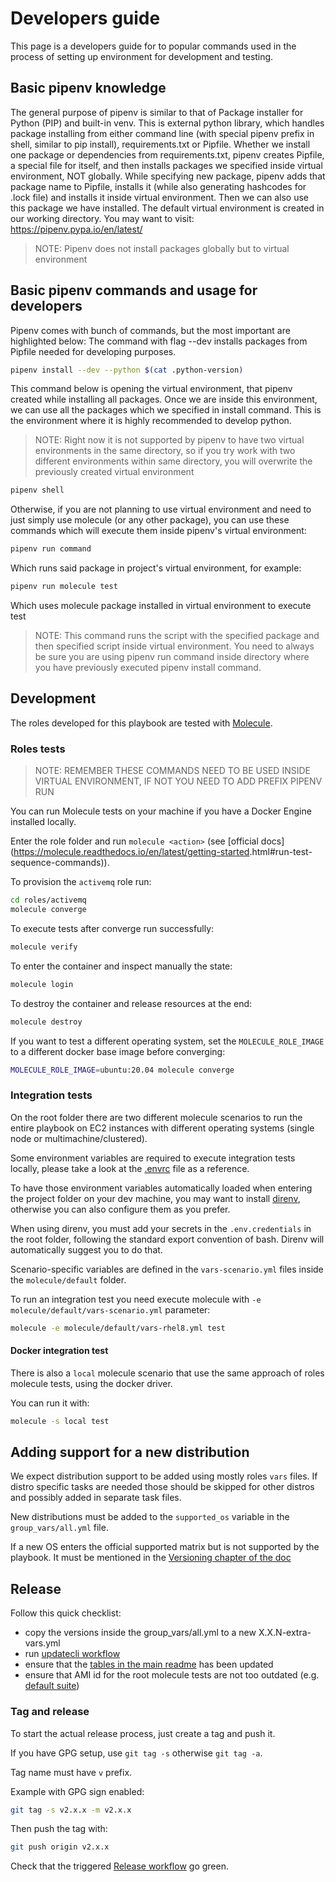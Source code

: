 # Developers guide

This page is a developers guide for to popular commands used in the process of setting up environment for development and testing.

## Basic pipenv knowledge

The general purpose of pipenv is similar to that of Package installer for Python (PIP) and built-in venv.
This is external python library, which handles package installing from either command line (with special pipenv prefix in shell, similar to pip install), requirements.txt or Pipfile.
Whether we install one package or dependencies from requirements.txt, pipenv creates Pipfile, a special file for itself,
and then installs packages we specified inside virtual environment, NOT globally.
While specifying new package, pipenv adds that package name to Pipfile, installs it (while also generating hashcodes for .lock file)
and installs it inside virtual environment. Then we can also use this package we have installed.
The default virtual environment is created in our working directory. You may want to visit: <https://pipenv.pypa.io/en/latest/>

> NOTE: Pipenv does not install packages globally but to virtual environment

## Basic pipenv commands and usage for developers

Pipenv comes with bunch of commands, but the most important are highlighted below:
The command with flag --dev installs packages from Pipfile needed for developing purposes.

```bash
pipenv install --dev --python $(cat .python-version)
```

This command below is opening the virtual environment, that pipenv created while installing all packages.
Once we are inside this environment, we can use all the packages which we specified in install command.
This is the environment where it is highly recommended to develop python.

> NOTE: Right now it is not supported by pipenv to have two virtual environments in the same directory, so if you
> try work with two different environments within same directory, you will overwrite the previously created virtual environment

```bash
pipenv shell
```

Otherwise, if you are not planning to use virtual environment and need to just simply use molecule (or any other package),
you can use these commands which will execute them inside pipenv's virtual environment:

```bash
pipenv run command
```

Which runs said package in project's virtual environment, for example:

```bash
pipenv run molecule test
```

Which uses molecule package installed in virtual environment to execute test

> NOTE: This command runs the script with the specified package and then specified script inside virtual environment.
> You need to always be sure you are using pipenv run command inside directory where you have previously executed
> pipenv install command.

## Development

The roles developed for this playbook are tested with [Molecule](https://molecule.readthedocs.io/en/latest/).

### Roles tests

> NOTE: REMEMBER THESE COMMANDS NEED TO BE USED INSIDE VIRTUAL ENVIRONMENT, IF NOT YOU NEED TO ADD PREFIX PIPENV RUN

You can run Molecule tests on your machine if you have a Docker Engine installed locally.

Enter the role folder and run `molecule <action>` (see [official docs]\(<https://molecule.readthedocs.io/en/latest/getting-started>.html#run-test-sequence-commands)).

 To provision the `activemq` role run:

```sh
cd roles/activemq
molecule converge
```

 To execute tests after converge run successfully:

```sh
molecule verify
```

 To enter the container and inspect manually the state:

```sh
molecule login
```

 To destroy the container and release resources at the end:

```sh
molecule destroy
```

 If you want to test a different operating system, set the `MOLECULE_ROLE_IMAGE` to a different docker base image before converging:

```sh
MOLECULE_ROLE_IMAGE=ubuntu:20.04 molecule converge
```

### Integration tests

On the root folder there are two different molecule scenarios to run the entire
playbook on EC2 instances with different operating systems (single node or
multimachine/clustered).

Some environment variables are required to execute integration tests locally,
please take a look at the [.envrc](/.envrc) file as a reference.

To have those environment variables automatically loaded when entering the
project folder on your dev machine, you may want to install
[direnv](https://direnv.net/), otherwise you can also configure them as you prefer.

When using direnv, you must add your secrets in the `.env.credentials` in the
root folder, following the standard export convention of bash. Direnv will
automatically suggest you to do that.

Scenario-specific variables are defined in the `vars-scenario.yml` files inside
the `molecule/default` folder.

To run an integration test you need execute molecule with `-e
molecule/default/vars-scenario.yml` parameter:

```bash
molecule -e molecule/default/vars-rhel8.yml test
```

#### Docker integration test

There is also a `local` molecule scenario that use the same approach of roles
molecule tests, using the docker driver.

You can run it with:

```sh
molecule -s local test
```

## Adding support for a new distribution

We expect distribution support to be added using mostly roles `vars` files. If
distro specific tasks are needed those should be skipped for other distros
and possibly added in separate task files.

New distributions must be added to the `supported_os` variable in the `group_vars/all.yml` file.

If a new OS enters the official supported matrix but is not supported by the
playbook. It must be mentioned in the [Versioning chapter of the
doc](./README.md#versioning)

## Release

Follow this quick checklist:

* copy the versions inside the group_vars/all.yml to a new X.X.N-extra-vars.yml
* run [updatecli workflow](https://github.com/Alfresco/alfresco-ansible-deployment/actions/workflows/updatecli.yml)
* ensure that the [tables in the main readme](README.md) has been updated
* ensure that AMI id for the root molecule tests are not too outdated (e.g. [default suite](../molecule/default/))

### Tag and release

To start the actual release process, just create a tag and push it.

If you have GPG setup, use `git tag -s` otherwise `git tag -a`.

Tag name must have `v` prefix.

Example with GPG sign enabled:

```bash
git tag -s v2.x.x -m v2.x.x
```

Then push the tag with:

```bash
git push origin v2.x.x
```

Check that the triggered [Release workflow](https://github.com/Alfresco/alfresco-ansible-deployment/actions/workflows/release.yml) go green.
